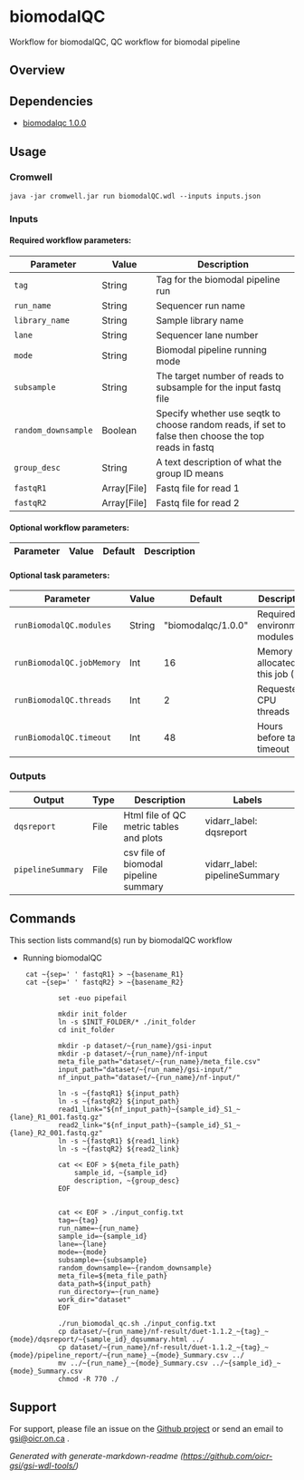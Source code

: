# biomodalQC

Workflow for biomodalQC, QC workflow for biomodal pipeline

## Overview

## Dependencies

* [biomodalqc 1.0.0](https://gitlab.oicr.on.ca/ResearchIT/modulator/-/blob/master/code/gsi/71_biomodalqc.yaml?ref_type=heads)


## Usage

### Cromwell
```
java -jar cromwell.jar run biomodalQC.wdl --inputs inputs.json
```

### Inputs

#### Required workflow parameters:
Parameter|Value|Description
---|---|---
`tag`|String|Tag for the biomodal pipeline run
`run_name`|String|Sequencer run name
`library_name`|String|Sample library name
`lane`|String|Sequencer lane number
`mode`|String|Biomodal pipeline running mode
`subsample`|String|The target number of reads to subsample for the input fastq file
`random_downsample`|Boolean|Specify whether use seqtk to choose random reads, if set to false then choose the top reads in fastq
`group_desc`|String|A text description of what the group ID means
`fastqR1`|Array[File]|Fastq file for read 1
`fastqR2`|Array[File]|Fastq file for read 2


#### Optional workflow parameters:
Parameter|Value|Default|Description
---|---|---|---


#### Optional task parameters:
Parameter|Value|Default|Description
---|---|---|---
`runBiomodalQC.modules`|String|"biomodalqc/1.0.0"|Required environment modules
`runBiomodalQC.jobMemory`|Int|16|Memory allocated for this job (GB)
`runBiomodalQC.threads`|Int|2|Requested CPU threads
`runBiomodalQC.timeout`|Int|48|Hours before task timeout


### Outputs

Output | Type | Description | Labels
---|---|---|---
`dqsreport`|File|Html file of QC metric tables and plots|vidarr_label: dqsreport
`pipelineSummary`|File|csv file of biomodal pipeline summary|vidarr_label: pipelineSummary

## Commands
This section lists command(s) run by biomodalQC workflow

* Running biomodalQC


```
    cat ~{sep=' ' fastqR1} > ~{basename_R1}
    cat ~{sep=' ' fastqR2} > ~{basename_R2}
```
```
            set -euo pipefail
            
            mkdir init_folder
            ln -s $INIT_FOLDER/* ./init_folder
            cd init_folder

            mkdir -p dataset/~{run_name}/gsi-input
            mkdir -p dataset/~{run_name}/nf-input
            meta_file_path="dataset/~{run_name}/meta_file.csv"
            input_path="dataset/~{run_name}/gsi-input/"
            nf_input_path="dataset/~{run_name}/nf-input/"

            ln -s ~{fastqR1} ${input_path}
            ln -s ~{fastqR2} ${input_path}
            read1_link="${nf_input_path}~{sample_id}_S1_~{lane}_R1_001.fastq.gz"
            read2_link="${nf_input_path}~{sample_id}_S1_~{lane}_R2_001.fastq.gz"
            ln -s ~{fastqR1} ${read1_link}
            ln -s ~{fastqR2} ${read2_link}
            
            cat << EOF > ${meta_file_path}
                sample_id, ~{sample_id}
                description, ~{group_desc}
            EOF

            
            cat << EOF > ./input_config.txt
            tag=~{tag}
            run_name=~{run_name}
            sample_id=~{sample_id}
            lane=~{lane}
            mode=~{mode}
            subsample=~{subsample}
            random_downsample=~{random_downsample}
            meta_file=${meta_file_path}
            data_path=${input_path}
            run_directory=~{run_name}
            work_dir="dataset"
            EOF
            
            ./run_biomodal_qc.sh ./input_config.txt
            cp dataset/~{run_name}/nf-result/duet-1.1.2_~{tag}_~{mode}/dqsreport/~{sample_id}_dqsummary.html ../
            cp dataset/~{run_name}/nf-result/duet-1.1.2_~{tag}_~{mode}/pipeline_report/~{run_name}_~{mode}_Summary.csv ../
            mv ../~{run_name}_~{mode}_Summary.csv ../~{sample_id}_~{mode}_Summary.csv
            chmod -R 770 ./
```


## Support

For support, please file an issue on the [Github project](https://github.com/oicr-gsi) or send an email to gsi@oicr.on.ca .

_Generated with generate-markdown-readme (https://github.com/oicr-gsi/gsi-wdl-tools/)_
